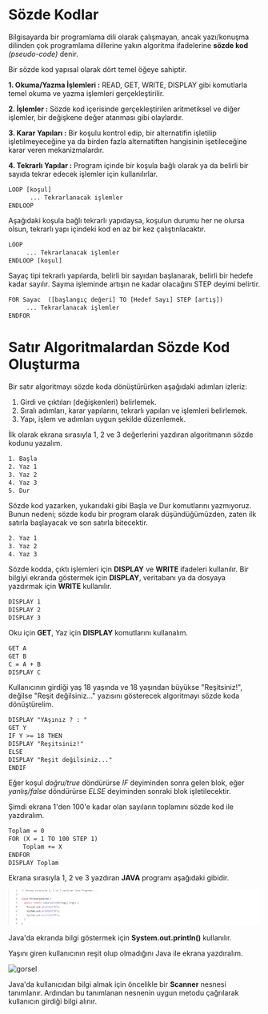 # Sözde Kodlar

Bilgisayarda bir programlama dili olarak çalışmayan, ancak yazı/konuşma dilinden çok programlama dillerine yakın algoritma ifadelerine **sözde kod** *(pseudo-code)* denir.

Bir sözde kod yapısal olarak dört temel öğeye sahiptir.

**1. Okuma/Yazma İşlemleri :** READ, GET, WRITE, DISPLAY gibi komutlarla temel okuma ve yazma işlemleri gerçekleştirilir.

**2. İşlemler :** Sözde kod içerisinde gerçekleştirilen aritmetiksel ve diğer işlemler, bir değişkene değer atanması gibi olaylardır.

**3. Karar Yapıları :** Bir koşulu kontrol edip, bir alternatifin işletilip işletilmeyeceğine ya da birden fazla alternatiften hangisinin işetileceğine karar veren mekanizmalardır.

**4. Tekrarlı Yapılar :** Program içinde bir koşula bağlı olarak ya da belirli bir sayıda tekrar edecek işlemler için kullanılırlar. 

```
LOOP [koşul]
      ... Tekrarlanacak işlemler
ENDLOOP
```
Aşağıdaki koşula bağlı tekrarlı yapıdaysa, koşulun durumu her ne olursa olsun, tekrarlı yapı içindeki kod en az bir kez çalıştırılacaktır.

```
LOOP
     ... Tekrarlanacak işlemler
ENDLOOP [koşul]
```

Sayaç tipi tekrarlı yapılarda, belirli bir sayıdan başlanarak, belirli bir hedefe kadar sayılır. Sayma işleminde artışın ne kadar olacağını STEP deyimi belirtir.

```
FOR Sayac  ([başlangıç değeri] TO [Hedef Sayı] STEP [artış])
     ... Tekrarlanacak işlemler
ENDFOR
```

# Satır Algoritmalardan Sözde Kod Oluşturma

Bir satır algoritmayı sözde koda dönüştürürken aşağıdaki adımları izleriz:

1. Girdi ve çıktıları (değişkenleri) belirlemek.
2. Sıralı adımları, karar yapılarını, tekrarlı yapıları ve işlemleri belirlemek.
3. Yapı, işlem ve adımları uygun şekilde düzenlemek.

İlk olarak ekrana sırasıyla 1, 2 ve 3 değerlerini yazdıran algoritmanın sözde kodunu yazalım.

```
1. Başla
2. Yaz 1
3. Yaz 2
4. Yaz 3
5. Dur
```
Sözde kod yazarken, yukarıdaki gibi Başla ve Dur komutlarını yazmıyoruz.  Bunun nedeni; sözde kodu bir program olarak düşündüğümüzden, zaten ilk satırla başlayacak ve son satırla bitecektir.

```
2. Yaz 1
3. Yaz 2
4. Yaz 3
```

Sözde kodda, çıktı işlemleri için **DISPLAY** ve **WRITE** ifadeleri kullanılır. Bir bilgiyi ekranda göstermek için **DISPLAY**, veritabanı ya da dosyaya yazdırmak için **WRITE** kullanılır.

```
DISPLAY 1
DISPLAY 2
DISPLAY 3
```

Oku için **GET**, Yaz için **DISPLAY** komutlarını kullanalım.

```
GET A
GET B
C = A + B
DISPLAY C
```

Kullanıcının girdiği yaş 18 yaşında ve 18 yaşından büyükse "Reşitsiniz!", değilse "Reşit değilsiniz..." yazısını gösterecek algoritmayı sözde koda dönüştürelim.

```
DISPLAY "YAşınız ? : "
GET Y
IF Y >= 18 THEN
DISPLAY "Reşitsiniz!"
ELSE
DISPLAY "Reşit değilsiniz..."
ENDIF
```
 Eğer koşul *doğru/true* döndürürse *IF* deyiminden sonra gelen blok, eğer *yanlış/false* döndürürse *ELSE* deyiminden sonraki blok işletilecektir.
 
 Şimdi ekrana 1'den 100'e kadar olan sayıların toplamını sözde kod ile yazdıralım.
 ```
 Toplam = 0
 FOR (X = 1 TO 100 STEP 1)
     Toplam += X
 ENDFOR
 DISPLAY Toplam
 ```
 
 Ekrana sırasıyla 1, 2 ve 3 yazdıran **JAVA** programı aşağıdaki gibidir.
 
 ![gorsel](https://github.com/SenaOzcn/Algoritma/blob/MIT-License/Algoritmalar%C4%B1Kodlamak/Images/Algoritma_EkranaYazdirma.java%20at%20MIT-License%20%C2%B7%20SenaOzcn_Algoritma%20-%20Brave%2028.04.2022%2018_19_45.png)
 
 Java'da ekranda bilgi göstermek için **System.out.println()** kullanılır.
 
 Yaşını giren kullanıcının reşit olup olmadığını Java ile ekrana yazdıralım.
 
 ![gorsel](https://github.com/SenaOzcn/Algoritma/blob/MIT-License/Algoritmalar%C4%B1Kodlamak/Images/resitlik.png)
 
 Java'da kullanıcıdan bilgi almak için öncelikle bir **Scanner** nesnesi tanımlanır. Ardından bu tanımlanan nesnenin uygun metodu çağrılarak kullanıcın girdiği bilgi alınır.
